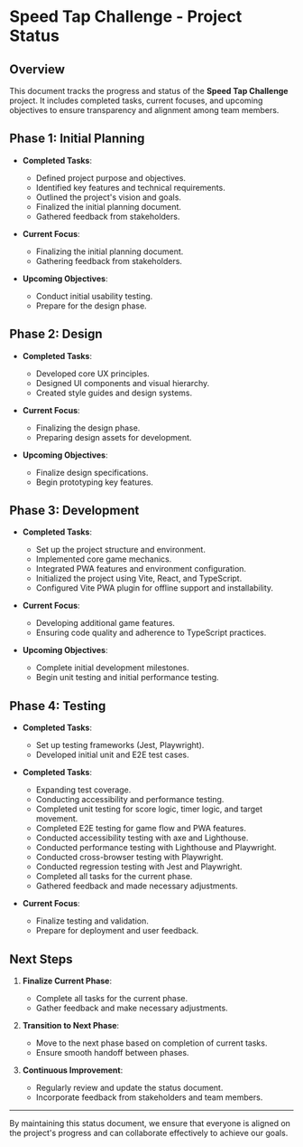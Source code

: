 # Speed Tap Challenge - Project Status

## Overview
This document tracks the progress and status of the **Speed Tap Challenge** project. It includes completed tasks, current focuses, and upcoming objectives to ensure transparency and alignment among team members.

## Phase 1: Initial Planning
- **Completed Tasks**:
  - Defined project purpose and objectives.
  - Identified key features and technical requirements.
  - Outlined the project's vision and goals.
  - Finalized the initial planning document.
  - Gathered feedback from stakeholders.

- **Current Focus**:
  - Finalizing the initial planning document.
  - Gathering feedback from stakeholders.

- **Upcoming Objectives**:
  - Conduct initial usability testing.
  - Prepare for the design phase.

## Phase 2: Design
- **Completed Tasks**:
  - Developed core UX principles.
  - Designed UI components and visual hierarchy.
  - Created style guides and design systems.

- **Current Focus**:
  - Finalizing the design phase.
  - Preparing design assets for development.

- **Upcoming Objectives**:
  - Finalize design specifications.
  - Begin prototyping key features.

## Phase 3: Development
- **Completed Tasks**:
  - Set up the project structure and environment.
  - Implemented core game mechanics.
  - Integrated PWA features and environment configuration.
  - Initialized the project using Vite, React, and TypeScript.
  - Configured Vite PWA plugin for offline support and installability.

- **Current Focus**:
  - Developing additional game features.
  - Ensuring code quality and adherence to TypeScript practices.

- **Upcoming Objectives**:
  - Complete initial development milestones.
  - Begin unit testing and initial performance testing.

## Phase 4: Testing
- **Completed Tasks**:
  - Set up testing frameworks (Jest, Playwright).
  - Developed initial unit and E2E test cases.

- **Completed Tasks**:
  - Expanding test coverage.
  - Conducting accessibility and performance testing.
  - Completed unit testing for score logic, timer logic, and target movement.
  - Completed E2E testing for game flow and PWA features.
  - Conducted accessibility testing with axe and Lighthouse.
  - Conducted performance testing with Lighthouse and Playwright.
  - Conducted cross-browser testing with Playwright.
  - Conducted regression testing with Jest and Playwright.
  - Completed all tasks for the current phase.
  - Gathered feedback and made necessary adjustments.

- **Current Focus**:
  - Finalize testing and validation.
  - Prepare for deployment and user feedback.

## Next Steps
1. **Finalize Current Phase**:
   - Complete all tasks for the current phase.
   - Gather feedback and make necessary adjustments.

2. **Transition to Next Phase**:
   - Move to the next phase based on completion of current tasks.
   - Ensure smooth handoff between phases.

3. **Continuous Improvement**:
   - Regularly review and update the status document.
   - Incorporate feedback from stakeholders and team members.


---

By maintaining this status document, we ensure that everyone is aligned on the project's progress and can collaborate effectively to achieve our goals.